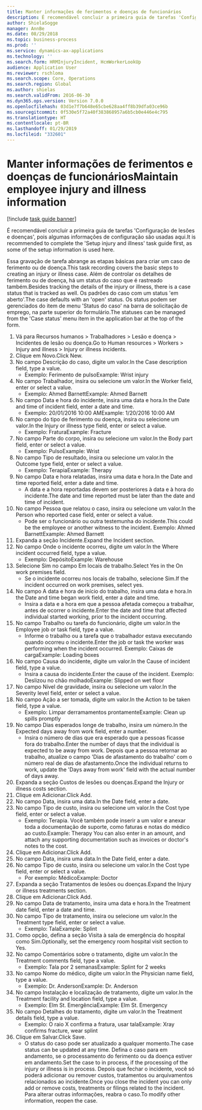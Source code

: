 ```yaml
---
title: Manter informações de ferimentos e doenças de funcionários
description: É recomendável concluir a primeira guia de tarefas 'Configuração de lesões e doenças', pois algumas informações de configuração são usadas aqui.
author: ShielaSogge
manager: AnnBe
ms.date: 08/29/2018
ms.topic: business-process
ms.prod: ''
ms.service: dynamics-ax-applications
ms.technology: ''
ms.search.form: HRMInjuryIncident, HcmWorkerLookUp
audience: Application User
ms.reviewer: rschloma
ms.search.scope: Core, Operations
ms.search.region: Global
ms.author: shielas
ms.search.validFrom: 2016-06-30
ms.dyn365.ops.version: Version 7.0.0
ms.openlocfilehash: 03d1e7f7b648e65cbe628aa4ff8b39dfa03ce96b
ms.sourcegitcommit: 0f530e5f72a40f383868957a6b5cb0e446e4c795
ms.translationtype: HT
ms.contentlocale: pt-BR
ms.lasthandoff: 01/29/2019
ms.locfileid: "332601"
---
```

# <a name="maintain-employee-injury-and-illness-information"></a><span data-ttu-id="ad15c-103">Manter informações de ferimentos e doenças de funcionários</span><span class="sxs-lookup"><span data-stu-id="ad15c-103">Maintain employee injury and illness information</span></span>

[!include [task guide banner](../../includes/task-guide-banner.md)]

<span data-ttu-id="ad15c-104">É recomendável concluir a primeira guia de tarefas 'Configuração de lesões e doenças', pois algumas informações de configuração são usadas aqui.</span><span class="sxs-lookup"><span data-stu-id="ad15c-104">It is recommended to complete the 'Setup injury and illness' task guide first, as some of the setup information is used here.</span></span> 



<span data-ttu-id="ad15c-105">Essa gravação de tarefa abrange as etapas básicas para criar um caso de ferimento ou de doença.</span><span class="sxs-lookup"><span data-stu-id="ad15c-105">This task recording covers the basic steps to creating an injury or illness case.</span></span> <span data-ttu-id="ad15c-106">Além de controlar os detalhes de ferimento ou de doença, há um status do caso que é rastreado também.</span><span class="sxs-lookup"><span data-stu-id="ad15c-106">Besides tracking the details of the injury or illness, there is a case status that is tracked as well.</span></span>  <span data-ttu-id="ad15c-107">Os padrões do caso com um status 'em aberto'.</span><span class="sxs-lookup"><span data-stu-id="ad15c-107">The case defaults with an 'open' status.</span></span>  <span data-ttu-id="ad15c-108">Os status podem ser gerenciados do item de menu 'Status do caso' na barra de solicitação de emprego, na parte superior do formulário.</span><span class="sxs-lookup"><span data-stu-id="ad15c-108">The statuses can be managed from the 'Case status' menu item in the application bar at the top of the form.</span></span>

1. <span data-ttu-id="ad15c-109">Vá para Recursos humanos > Trabalhadores > Lesão e doença > Incidentes de lesão ou doença.</span><span class="sxs-lookup"><span data-stu-id="ad15c-109">Go to Human resources > Workers > Injury and illness > Injury or illness incidents.</span></span>
2. <span data-ttu-id="ad15c-110">Clique em Novo.</span><span class="sxs-lookup"><span data-stu-id="ad15c-110">Click New.</span></span>
3. <span data-ttu-id="ad15c-111">No campo Descrição do caso, digite um valor.</span><span class="sxs-lookup"><span data-stu-id="ad15c-111">In the Case description field, type a value.</span></span>
    * <span data-ttu-id="ad15c-112">Exemplo: Ferimento de pulso</span><span class="sxs-lookup"><span data-stu-id="ad15c-112">Example:  Wrist injury</span></span>  
4. <span data-ttu-id="ad15c-113">No campo Trabalhador, insira ou selecione um valor.</span><span class="sxs-lookup"><span data-stu-id="ad15c-113">In the Worker field, enter or select a value.</span></span>
    * <span data-ttu-id="ad15c-114">Exemplo: Ahmed Barnett</span><span class="sxs-lookup"><span data-stu-id="ad15c-114">Example: Ahmed Barnett</span></span>  
5. <span data-ttu-id="ad15c-115">No campo Data e hora do incidente, insira uma data e hora.</span><span class="sxs-lookup"><span data-stu-id="ad15c-115">In the Date and time of incident field, enter a date and time.</span></span>
    * <span data-ttu-id="ad15c-116">Exemplo: 20/01/2016 10:00 AM</span><span class="sxs-lookup"><span data-stu-id="ad15c-116">Example:  1/20/2016 10:00 AM</span></span>  
6. <span data-ttu-id="ad15c-117">No campo do tipo de ferimento ou doença, insira ou selecione um valor.</span><span class="sxs-lookup"><span data-stu-id="ad15c-117">In the Injury or illness type field, enter or select a value.</span></span>
    * <span data-ttu-id="ad15c-118">Exemplo: Fratura</span><span class="sxs-lookup"><span data-stu-id="ad15c-118">Example:  Fracture</span></span>  
7. <span data-ttu-id="ad15c-119">No campo Parte do corpo, insira ou selecione um valor.</span><span class="sxs-lookup"><span data-stu-id="ad15c-119">In the Body part field, enter or select a value.</span></span>
    * <span data-ttu-id="ad15c-120">Exemplo: Pulso</span><span class="sxs-lookup"><span data-stu-id="ad15c-120">Example:  Wrist</span></span>  
8. <span data-ttu-id="ad15c-121">No campo Tipo de resultado, insira ou selecione um valor.</span><span class="sxs-lookup"><span data-stu-id="ad15c-121">In the Outcome type field, enter or select a value.</span></span>
    * <span data-ttu-id="ad15c-122">Exemplo: Terapia</span><span class="sxs-lookup"><span data-stu-id="ad15c-122">Example:  Therapy</span></span>  
9. <span data-ttu-id="ad15c-123">No campo Data e hora relatadas, insira uma data e hora.</span><span class="sxs-lookup"><span data-stu-id="ad15c-123">In the Date and time reported field, enter a date and time.</span></span>
    * <span data-ttu-id="ad15c-124">A data e a hora reportadas devem ser posteriores à data e à hora do incidente.</span><span class="sxs-lookup"><span data-stu-id="ad15c-124">The date and time reported must be later than the date and time of incident.</span></span>  
10. <span data-ttu-id="ad15c-125">No campo Pessoa que relatou o caso, insira ou selecione um valor.</span><span class="sxs-lookup"><span data-stu-id="ad15c-125">In the Person who reported case field, enter or select a value.</span></span>
    * <span data-ttu-id="ad15c-126">Pode ser o funcionário ou outra testemunha do incidente.</span><span class="sxs-lookup"><span data-stu-id="ad15c-126">This could be the employee or another witness to the incident.</span></span>  <span data-ttu-id="ad15c-127">Exemplo: Ahmed Barnett</span><span class="sxs-lookup"><span data-stu-id="ad15c-127">Example: Ahmed Barnett</span></span>  
11. <span data-ttu-id="ad15c-128">Expanda a seção Incidente.</span><span class="sxs-lookup"><span data-stu-id="ad15c-128">Expand the Incident section.</span></span>
12. <span data-ttu-id="ad15c-129">No campo Onde o incidente ocorreu, digite um valor.</span><span class="sxs-lookup"><span data-stu-id="ad15c-129">In the Where incident occurred field, type a value.</span></span>
    * <span data-ttu-id="ad15c-130">Exemplo: Depósito</span><span class="sxs-lookup"><span data-stu-id="ad15c-130">Example:  Warehouse</span></span>  
13. <span data-ttu-id="ad15c-131">Selecione Sim no campo Em locais de trabalho.</span><span class="sxs-lookup"><span data-stu-id="ad15c-131">Select Yes in the On work premises field.</span></span>
    * <span data-ttu-id="ad15c-132">Se o incidente ocorreu nos locais de trabalho, selecione Sim.</span><span class="sxs-lookup"><span data-stu-id="ad15c-132">If the incident occurred on work premises, select yes.</span></span>  
14. <span data-ttu-id="ad15c-133">No campo A data e hora de início do trabalho, insira uma data e hora.</span><span class="sxs-lookup"><span data-stu-id="ad15c-133">In the Date and time began work field, enter a date and time.</span></span>
    * <span data-ttu-id="ad15c-134">Insira a data e a hora em que a pessoa afetada começou a trabalhar, antes de ocorrer o incidente.</span><span class="sxs-lookup"><span data-stu-id="ad15c-134">Enter the date and time that affected individual started working, prior to the incident occurring.</span></span>  
15. <span data-ttu-id="ad15c-135">No campo Trabalho ou tarefa do funcionário, digite um valor.</span><span class="sxs-lookup"><span data-stu-id="ad15c-135">In the Employee job or task field, type a value.</span></span>
    * <span data-ttu-id="ad15c-136">Informe o trabalho ou a tarefa que o trabalhador estava executando quando ocorreu o incidente.</span><span class="sxs-lookup"><span data-stu-id="ad15c-136">Enter the job or task the worker was performing when the incident occurred.</span></span>  <span data-ttu-id="ad15c-137">Exemplo: Caixas de carga</span><span class="sxs-lookup"><span data-stu-id="ad15c-137">Example:  Loading boxes</span></span>  
16. <span data-ttu-id="ad15c-138">No campo Causa do incidente, digite um valor.</span><span class="sxs-lookup"><span data-stu-id="ad15c-138">In the Cause of incident field, type a value.</span></span>
    * <span data-ttu-id="ad15c-139">Insira a causa do incidente.</span><span class="sxs-lookup"><span data-stu-id="ad15c-139">Enter the cause of the incident.</span></span>  <span data-ttu-id="ad15c-140">Exemplo: Deslizou no chão molhado</span><span class="sxs-lookup"><span data-stu-id="ad15c-140">Example:  Slipped on wet floor</span></span>  
17. <span data-ttu-id="ad15c-141">No campo Nível de gravidade, insira ou selecione um valor.</span><span class="sxs-lookup"><span data-stu-id="ad15c-141">In the Severity level field, enter or select a value.</span></span>
18. <span data-ttu-id="ad15c-142">No campo Ação a ser tomada, digite um valor.</span><span class="sxs-lookup"><span data-stu-id="ad15c-142">In the Action to be taken field, type a value.</span></span>
    * <span data-ttu-id="ad15c-143">Exemplo: Limpar derramamentos prontamente</span><span class="sxs-lookup"><span data-stu-id="ad15c-143">Example:  Clean up spills promptly</span></span>  
19. <span data-ttu-id="ad15c-144">No campo Dias esperados longe de trabalho, insira um número.</span><span class="sxs-lookup"><span data-stu-id="ad15c-144">In the Expected days away from work field, enter a number.</span></span>
    * <span data-ttu-id="ad15c-145">Insira o número de dias que era esperado que a pessoas ficasse fora do trabalho.</span><span class="sxs-lookup"><span data-stu-id="ad15c-145">Enter the number of days that the individual is expected to be away from work.</span></span>  <span data-ttu-id="ad15c-146">Depois que a pessoa retornar ao trabalho, atualize o campo 'Dias de afastamento do trabalho' com o número real de dias de afastamento.</span><span class="sxs-lookup"><span data-stu-id="ad15c-146">Once the individual returns to work, update the 'Days away from work' field with the actual number of days away.</span></span>  
20. <span data-ttu-id="ad15c-147">Expanda a seção Custos de lesões ou doenças.</span><span class="sxs-lookup"><span data-stu-id="ad15c-147">Expand the Injury or illness costs section.</span></span>
21. <span data-ttu-id="ad15c-148">Clique em Adicionar.</span><span class="sxs-lookup"><span data-stu-id="ad15c-148">Click Add.</span></span>
22. <span data-ttu-id="ad15c-149">No campo Data, insira uma data.</span><span class="sxs-lookup"><span data-stu-id="ad15c-149">In the Date field, enter a date.</span></span>
23. <span data-ttu-id="ad15c-150">No campo Tipo de custo, insira ou selecione um valor.</span><span class="sxs-lookup"><span data-stu-id="ad15c-150">In the Cost type field, enter or select a value.</span></span>
    * <span data-ttu-id="ad15c-151">Exemplo: Terapia. Você também pode inserir a um valor e anexar toda a documentação de suporte, como faturas e notas do médico ao custo.</span><span class="sxs-lookup"><span data-stu-id="ad15c-151">Example:  Therapy    You can also enter in an amount, and attach any supporting documentation such as invoices or doctor's notes to the cost.</span></span>  
24. <span data-ttu-id="ad15c-152">Clique em Adicionar.</span><span class="sxs-lookup"><span data-stu-id="ad15c-152">Click Add.</span></span>
25. <span data-ttu-id="ad15c-153">No campo Data, insira uma data.</span><span class="sxs-lookup"><span data-stu-id="ad15c-153">In the Date field, enter a date.</span></span>
26. <span data-ttu-id="ad15c-154">No campo Tipo de custo, insira ou selecione um valor.</span><span class="sxs-lookup"><span data-stu-id="ad15c-154">In the Cost type field, enter or select a value.</span></span>
    * <span data-ttu-id="ad15c-155">Por exemplo: Médico</span><span class="sxs-lookup"><span data-stu-id="ad15c-155">Example: Doctor</span></span>  
27. <span data-ttu-id="ad15c-156">Expanda a seção Tratamentos de lesões ou doenças.</span><span class="sxs-lookup"><span data-stu-id="ad15c-156">Expand the Injury or illness treatments section.</span></span>
28. <span data-ttu-id="ad15c-157">Clique em Adicionar.</span><span class="sxs-lookup"><span data-stu-id="ad15c-157">Click Add.</span></span>
29. <span data-ttu-id="ad15c-158">No campo Data de tratamento, insira uma data e hora.</span><span class="sxs-lookup"><span data-stu-id="ad15c-158">In the Treatment date field, enter a date and time.</span></span>
30. <span data-ttu-id="ad15c-159">No campo Tipo de tratamento, insira ou selecione um valor.</span><span class="sxs-lookup"><span data-stu-id="ad15c-159">In the Treatment type field, enter or select a value.</span></span>
    * <span data-ttu-id="ad15c-160">Exemplo: Tala</span><span class="sxs-lookup"><span data-stu-id="ad15c-160">Example:  Splint</span></span>  
31. <span data-ttu-id="ad15c-161">Como opção, defina a seção Visita à sala de emergência do hospital como Sim.</span><span class="sxs-lookup"><span data-stu-id="ad15c-161">Optionally, set the emergency room hospital visit section to Yes.</span></span>
32. <span data-ttu-id="ad15c-162">No campo Comentários sobre o tratamento, digite um valor.</span><span class="sxs-lookup"><span data-stu-id="ad15c-162">In the Treatment comments field, type a value.</span></span>
    * <span data-ttu-id="ad15c-163">Exemplo: Tala por 2 semanas</span><span class="sxs-lookup"><span data-stu-id="ad15c-163">Example:  Splint for 2 weeks</span></span>  
33. <span data-ttu-id="ad15c-164">No campo Nome do médico, digite um valor.</span><span class="sxs-lookup"><span data-stu-id="ad15c-164">In the Physician name field, type a value.</span></span>
    * <span data-ttu-id="ad15c-165">Exemplo: Dr. Anderson</span><span class="sxs-lookup"><span data-stu-id="ad15c-165">Example:  Dr. Anderson</span></span>  
34. <span data-ttu-id="ad15c-166">No campo Instalação e localização de tratamento, digite um valor.</span><span class="sxs-lookup"><span data-stu-id="ad15c-166">In the Treatment facility and location field, type a value.</span></span>
    * <span data-ttu-id="ad15c-167">Exemplo: Elm St. Emergência</span><span class="sxs-lookup"><span data-stu-id="ad15c-167">Example:  Elm St. Emergency</span></span>  
35. <span data-ttu-id="ad15c-168">No campo Detalhes do tratamento, digite um valor.</span><span class="sxs-lookup"><span data-stu-id="ad15c-168">In the Treatment details field, type a value.</span></span>
    * <span data-ttu-id="ad15c-169">Exemplo: O raio X confirma a fratura, usar tala</span><span class="sxs-lookup"><span data-stu-id="ad15c-169">Example:  Xray confirms fracture, wear splint</span></span>  
36. <span data-ttu-id="ad15c-170">Clique em Salvar.</span><span class="sxs-lookup"><span data-stu-id="ad15c-170">Click Save.</span></span>
    * <span data-ttu-id="ad15c-171">O status do caso pode ser atualizado a qualquer momento.</span><span class="sxs-lookup"><span data-stu-id="ad15c-171">The case status can be updated at any time.</span></span>  <span data-ttu-id="ad15c-172">Defina o caso para em andamento, se o processamento do ferimento ou da doença estiver em andamento.</span><span class="sxs-lookup"><span data-stu-id="ad15c-172">Set the case to in process, if the processing of the injury or illness is in process.</span></span>  <span data-ttu-id="ad15c-173">Depois que fechar o incidente, você só poderá adicionar ou remover custos, tratamentos ou arquivamentos relacionados ao incidente.</span><span class="sxs-lookup"><span data-stu-id="ad15c-173">Once you close the incident you can only add or remove costs, treatments or filings related to the incident.</span></span>  <span data-ttu-id="ad15c-174">Para alterar outras informações, reabra o caso.</span><span class="sxs-lookup"><span data-stu-id="ad15c-174">To modify other information, reopen the case.</span></span>  

